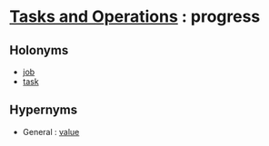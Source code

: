 # [Tasks and Operations][1] : progress

## Holonyms

  - [job](job.md)
  - [task](task.md)

## Hypernyms

  - General : [value](../General/value.md)

[1]: README.md
